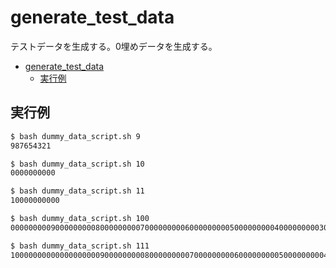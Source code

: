 # generate_test_data
テストデータを生成する。0埋めデータを生成する。

- [generate\_test\_data](#generate_test_data)
  - [実行例](#実行例)

## 実行例

``` bash
$ bash dummy_data_script.sh 9
987654321
```

``` bash
$ bash dummy_data_script.sh 10
0000000000
```

``` bash
$ bash dummy_data_script.sh 11
10000000000
```

``` bash
$ bash dummy_data_script.sh 100
0000000009000000000800000000070000000006000000000500000000040000000003000000000200000000010000000000
```

``` bash
$ bash dummy_data_script.sh 111
100000000000000000009000000000800000000070000000006000000000500000000040000000003000000000200000000010000000000
```